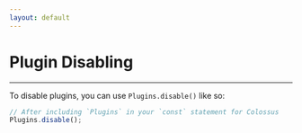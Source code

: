 ```yaml
---
layout: default
---
```

# Plugin Disabling

---
To disable plugins, you can use `Plugins.disable()` like so:<br>
```js
// After including `Plugins` in your `const` statement for Colossus
Plugins.disable();
```